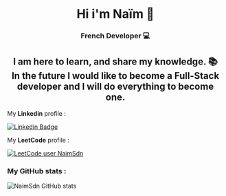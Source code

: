 <h1 align="center"> Hi i'm Naïm 👋</h1>
<h3 align="center">French Developer 💻</h3>

<h2 align="center">I am here to learn, and share my knowledge. 📚<br> In the future I would like to become a Full-Stack developer and I will do everything to become one.</h2>

<p> My <b>Linkedin</b> profile : <p>

[![Linkedin Badge](https://img.shields.io/badge/LinkedIn-0077B5?style=for-the-badge&logo=linkedin&logoColor=white)](https://www.linkedin.com/in/na%C3%AFm-saadoune-20a7b81ba/) 

<p> My <b>LeetCode</b> profile :</p>

[![LeetCode user NaimSdn](https://img.shields.io/badge/dynamic/json?style=for-the-badge&labelColor=black&color=%23ffa116&label=Solved&query=solvedOverTotal&url=https%3A%2F%2Fleetcode-badge.vercel.app%2Fapi%2Fusers%2FNaimSdn&logo=leetcode&logoColor=yellow)](https://leetcode.com/NaimSdn/)

<h3>My GitHub stats : </h3>

![NaimSdn GitHub stats](https://github-readme-stats.vercel.app/api?username=NaimSdn&show_icons=true&theme=vision-friendly-dark&border_radius=35)
